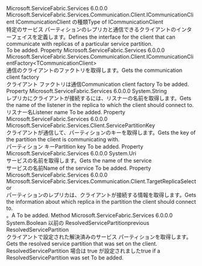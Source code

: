 <Type Name="IServicePartitionClient&lt;TCommunicationClient&gt;" FullName="Microsoft.ServiceFabric.Services.Communication.Client.IServicePartitionClient&lt;TCommunicationClient&gt;">
  <TypeSignature Language="C#" Value="public interface IServicePartitionClient&lt;TCommunicationClient&gt; where TCommunicationClient : ICommunicationClient" />
  <TypeSignature Language="ILAsm" Value=".class public interface auto ansi abstract IServicePartitionClient`1&lt;(class Microsoft.ServiceFabric.Services.Communication.Client.ICommunicationClient) TCommunicationClient&gt;" />
  <TypeSignature Language="DocId" Value="T:Microsoft.ServiceFabric.Services.Communication.Client.IServicePartitionClient`1" />
  <TypeSignature Language="VB.NET" Value="Public Interface IServicePartitionClient(Of TCommunicationClient)" />
  <TypeSignature Language="F#" Value="type IServicePartitionClient&lt;'CommunicationClient (requires 'CommunicationClient :&gt; ICommunicationClient)&gt; = interface" />
  <AssemblyInfo>
    <AssemblyName>Microsoft.ServiceFabric.Services</AssemblyName>
    <AssemblyVersion>6.0.0.0</AssemblyVersion>
  </AssemblyInfo>
  <TypeParameters>
    <TypeParameter Name="TCommunicationClient">
      <Constraints>
        <InterfaceName>Microsoft.ServiceFabric.Services.Communication.Client.ICommunicationClient</InterfaceName>
      </Constraints>
    </TypeParameter>
  </TypeParameters>
  <Interfaces />
  <Docs>
    <typeparam name="TCommunicationClient"><span data-ttu-id="79e2d-101">ICommunicationClient の種類</span><span class="sxs-lookup"><span data-stu-id="79e2d-101">Type of ICommunicationClient</span></span></typeparam>
    <summary>
            <span data-ttu-id="79e2d-102">特定のサービス パーティションのレプリカと通信できるクライアントのインターフェイスを定義します。</span><span class="sxs-lookup"><span data-stu-id="79e2d-102">Defines the interface for the client that can communicate with replicas of a particular service partition.</span></span>
            </summary>
    <remarks>To be added.</remarks>
  </Docs>
  <Members>
    <Member MemberName="Factory">
      <MemberSignature Language="C#" Value="public Microsoft.ServiceFabric.Services.Communication.Client.ICommunicationClientFactory&lt;TCommunicationClient&gt; Factory { get; }" />
      <MemberSignature Language="ILAsm" Value=".property instance class Microsoft.ServiceFabric.Services.Communication.Client.ICommunicationClientFactory`1&lt;!TCommunicationClient&gt; Factory" />
      <MemberSignature Language="DocId" Value="P:Microsoft.ServiceFabric.Services.Communication.Client.IServicePartitionClient`1.Factory" />
      <MemberSignature Language="VB.NET" Value="Public ReadOnly Property Factory As ICommunicationClientFactory(Of TCommunicationClient)" />
      <MemberSignature Language="F#" Value="member this.Factory : Microsoft.ServiceFabric.Services.Communication.Client.ICommunicationClientFactory&lt;'CommunicationClient (requires 'CommunicationClient :&gt; Microsoft.ServiceFabric.Services.Communication.Client.ICommunicationClient)&gt;" Usage="Microsoft.ServiceFabric.Services.Communication.Client.IServicePartitionClient&lt;'CommunicationClient (requires 'CommunicationClient :&gt; Microsoft.ServiceFabric.Services.Communication.Client.ICommunicationClient)&gt;.Factory" />
      <MemberType>Property</MemberType>
      <AssemblyInfo>
        <AssemblyName>Microsoft.ServiceFabric.Services</AssemblyName>
        <AssemblyVersion>6.0.0.0</AssemblyVersion>
      </AssemblyInfo>
      <ReturnValue>
        <ReturnType>Microsoft.ServiceFabric.Services.Communication.Client.ICommunicationClientFactory&lt;TCommunicationClient&gt;</ReturnType>
      </ReturnValue>
      <Docs>
        <summary>
            <span data-ttu-id="79e2d-103">通信のクライアントのファクトリを取得します。</span><span class="sxs-lookup"><span data-stu-id="79e2d-103">Gets the communication client factory</span></span>
            </summary>
        <value><span data-ttu-id="79e2d-104">クライアント ファクトリは通信</span><span class="sxs-lookup"><span data-stu-id="79e2d-104">Communication client factory</span></span></value>
        <remarks>To be added.</remarks>
      </Docs>
    </Member>
    <Member MemberName="ListenerName">
      <MemberSignature Language="C#" Value="public string ListenerName { get; }" />
      <MemberSignature Language="ILAsm" Value=".property instance string ListenerName" />
      <MemberSignature Language="DocId" Value="P:Microsoft.ServiceFabric.Services.Communication.Client.IServicePartitionClient`1.ListenerName" />
      <MemberSignature Language="VB.NET" Value="Public ReadOnly Property ListenerName As String" />
      <MemberSignature Language="F#" Value="member this.ListenerName : string" Usage="Microsoft.ServiceFabric.Services.Communication.Client.IServicePartitionClient&lt;'CommunicationClient (requires 'CommunicationClient :&gt; Microsoft.ServiceFabric.Services.Communication.Client.ICommunicationClient)&gt;.ListenerName" />
      <MemberType>Property</MemberType>
      <AssemblyInfo>
        <AssemblyName>Microsoft.ServiceFabric.Services</AssemblyName>
        <AssemblyVersion>6.0.0.0</AssemblyVersion>
      </AssemblyInfo>
      <ReturnValue>
        <ReturnType>System.String</ReturnType>
      </ReturnValue>
      <Docs>
        <summary>
            <span data-ttu-id="79e2d-105">レプリカにクライアントが接続するには、リスナーの名前を取得します。</span><span class="sxs-lookup"><span data-stu-id="79e2d-105">Gets the name of the listener in the replica to which the client should connect to.</span></span>
            </summary>
        <value><span data-ttu-id="79e2d-106">リスナー名</span><span class="sxs-lookup"><span data-stu-id="79e2d-106">Listener name</span></span></value>
        <remarks>To be added.</remarks>
      </Docs>
    </Member>
    <Member MemberName="PartitionKey">
      <MemberSignature Language="C#" Value="public Microsoft.ServiceFabric.Services.Client.ServicePartitionKey PartitionKey { get; }" />
      <MemberSignature Language="ILAsm" Value=".property instance class Microsoft.ServiceFabric.Services.Client.ServicePartitionKey PartitionKey" />
      <MemberSignature Language="DocId" Value="P:Microsoft.ServiceFabric.Services.Communication.Client.IServicePartitionClient`1.PartitionKey" />
      <MemberSignature Language="VB.NET" Value="Public ReadOnly Property PartitionKey As ServicePartitionKey" />
      <MemberSignature Language="F#" Value="member this.PartitionKey : Microsoft.ServiceFabric.Services.Client.ServicePartitionKey" Usage="Microsoft.ServiceFabric.Services.Communication.Client.IServicePartitionClient&lt;'CommunicationClient (requires 'CommunicationClient :&gt; Microsoft.ServiceFabric.Services.Communication.Client.ICommunicationClient)&gt;.PartitionKey" />
      <MemberType>Property</MemberType>
      <AssemblyInfo>
        <AssemblyName>Microsoft.ServiceFabric.Services</AssemblyName>
        <AssemblyVersion>6.0.0.0</AssemblyVersion>
      </AssemblyInfo>
      <ReturnValue>
        <ReturnType>Microsoft.ServiceFabric.Services.Client.ServicePartitionKey</ReturnType>
      </ReturnValue>
      <Docs>
        <summary>
            <span data-ttu-id="79e2d-107">クライアントが通信して、パーティションのキーを取得します。</span><span class="sxs-lookup"><span data-stu-id="79e2d-107">Gets the key of the partition the client is communicating with.</span></span> 
            </summary>
        <value><span data-ttu-id="79e2d-108">パーティション キー</span><span class="sxs-lookup"><span data-stu-id="79e2d-108">Partition key</span></span></value>
        <remarks>To be added.</remarks>
      </Docs>
    </Member>
    <Member MemberName="ServiceUri">
      <MemberSignature Language="C#" Value="public Uri ServiceUri { get; }" />
      <MemberSignature Language="ILAsm" Value=".property instance class System.Uri ServiceUri" />
      <MemberSignature Language="DocId" Value="P:Microsoft.ServiceFabric.Services.Communication.Client.IServicePartitionClient`1.ServiceUri" />
      <MemberSignature Language="VB.NET" Value="Public ReadOnly Property ServiceUri As Uri" />
      <MemberSignature Language="F#" Value="member this.ServiceUri : Uri" Usage="Microsoft.ServiceFabric.Services.Communication.Client.IServicePartitionClient&lt;'CommunicationClient (requires 'CommunicationClient :&gt; Microsoft.ServiceFabric.Services.Communication.Client.ICommunicationClient)&gt;.ServiceUri" />
      <MemberType>Property</MemberType>
      <AssemblyInfo>
        <AssemblyName>Microsoft.ServiceFabric.Services</AssemblyName>
        <AssemblyVersion>6.0.0.0</AssemblyVersion>
      </AssemblyInfo>
      <ReturnValue>
        <ReturnType>System.Uri</ReturnType>
      </ReturnValue>
      <Docs>
        <summary>
            <span data-ttu-id="79e2d-109">サービスの名前を取得します。</span><span class="sxs-lookup"><span data-stu-id="79e2d-109">Gets the name of the service</span></span>
            </summary>
        <value><span data-ttu-id="79e2d-110">サービスの名前</span><span class="sxs-lookup"><span data-stu-id="79e2d-110">Name of the service</span></span></value>
        <remarks>To be added.</remarks>
      </Docs>
    </Member>
    <Member MemberName="TargetReplicaSelector">
      <MemberSignature Language="C#" Value="public Microsoft.ServiceFabric.Services.Communication.Client.TargetReplicaSelector TargetReplicaSelector { get; }" />
      <MemberSignature Language="ILAsm" Value=".property instance valuetype Microsoft.ServiceFabric.Services.Communication.Client.TargetReplicaSelector TargetReplicaSelector" />
      <MemberSignature Language="DocId" Value="P:Microsoft.ServiceFabric.Services.Communication.Client.IServicePartitionClient`1.TargetReplicaSelector" />
      <MemberSignature Language="VB.NET" Value="Public ReadOnly Property TargetReplicaSelector As TargetReplicaSelector" />
      <MemberSignature Language="F#" Value="member this.TargetReplicaSelector : Microsoft.ServiceFabric.Services.Communication.Client.TargetReplicaSelector" Usage="Microsoft.ServiceFabric.Services.Communication.Client.IServicePartitionClient&lt;'CommunicationClient (requires 'CommunicationClient :&gt; Microsoft.ServiceFabric.Services.Communication.Client.ICommunicationClient)&gt;.TargetReplicaSelector" />
      <MemberType>Property</MemberType>
      <AssemblyInfo>
        <AssemblyName>Microsoft.ServiceFabric.Services</AssemblyName>
        <AssemblyVersion>6.0.0.0</AssemblyVersion>
      </AssemblyInfo>
      <ReturnValue>
        <ReturnType>Microsoft.ServiceFabric.Services.Communication.Client.TargetReplicaSelector</ReturnType>
      </ReturnValue>
      <Docs>
        <summary>
            <span data-ttu-id="79e2d-111">パーティションのレプリカは、クライアントが接続する情報を取得します。</span><span class="sxs-lookup"><span data-stu-id="79e2d-111">Gets the information about which replica in the partition the client should connect to.</span></span>
            </summary>
        <value><span data-ttu-id="79e2d-112"><see cref="T:Microsoft.ServiceFabric.Services.Communication.Client.TargetReplicaSelector" />。</span><span class="sxs-lookup"><span data-stu-id="79e2d-112">A <see cref="T:Microsoft.ServiceFabric.Services.Communication.Client.TargetReplicaSelector" /></span></span></value>
        <remarks>To be added.</remarks>
      </Docs>
    </Member>
    <Member MemberName="TryGetLastResolvedServicePartition">
      <MemberSignature Language="C#" Value="public bool TryGetLastResolvedServicePartition (out System.Fabric.ResolvedServicePartition resolvedServicePartition);" />
      <MemberSignature Language="ILAsm" Value=".method public hidebysig newslot virtual instance bool TryGetLastResolvedServicePartition([out] class System.Fabric.ResolvedServicePartition&amp; resolvedServicePartition) cil managed" />
      <MemberSignature Language="DocId" Value="M:Microsoft.ServiceFabric.Services.Communication.Client.IServicePartitionClient`1.TryGetLastResolvedServicePartition(System.Fabric.ResolvedServicePartition@)" />
      <MemberSignature Language="VB.NET" Value="Public Function TryGetLastResolvedServicePartition (ByRef resolvedServicePartition As ResolvedServicePartition) As Boolean" />
      <MemberSignature Language="F#" Value="abstract member TryGetLastResolvedServicePartition :  -&gt; bool" Usage="iServicePartitionClient.TryGetLastResolvedServicePartition resolvedServicePartition" />
      <MemberType>Method</MemberType>
      <AssemblyInfo>
        <AssemblyName>Microsoft.ServiceFabric.Services</AssemblyName>
        <AssemblyVersion>6.0.0.0</AssemblyVersion>
      </AssemblyInfo>
      <ReturnValue>
        <ReturnType>System.Boolean</ReturnType>
      </ReturnValue>
      <Parameters>
        <Parameter Name="resolvedServicePartition" Type="System.Fabric.ResolvedServicePartition&amp;" RefType="out" />
      </Parameters>
      <Docs>
        <param name="resolvedServicePartition"><span data-ttu-id="79e2d-113">以前の ResolvedServicePartition</span><span class="sxs-lookup"><span data-stu-id="79e2d-113">previous ResolvedServicePartition</span></span></param>
        <summary>
            <span data-ttu-id="79e2d-114">クライアントで設定された解決済みのサービス パーティションを取得します。</span><span class="sxs-lookup"><span data-stu-id="79e2d-114">Gets the resolved service partition that was set on the client.</span></span>
            </summary>
        <returns><span data-ttu-id="79e2d-115">ResolvedServicePartition 場合は true が設定されました</span><span class="sxs-lookup"><span data-stu-id="79e2d-115">true if a ResolvedServicePartition was set</span></span></returns>
        <remarks>To be added.</remarks>
      </Docs>
    </Member>
  </Members>
</Type>